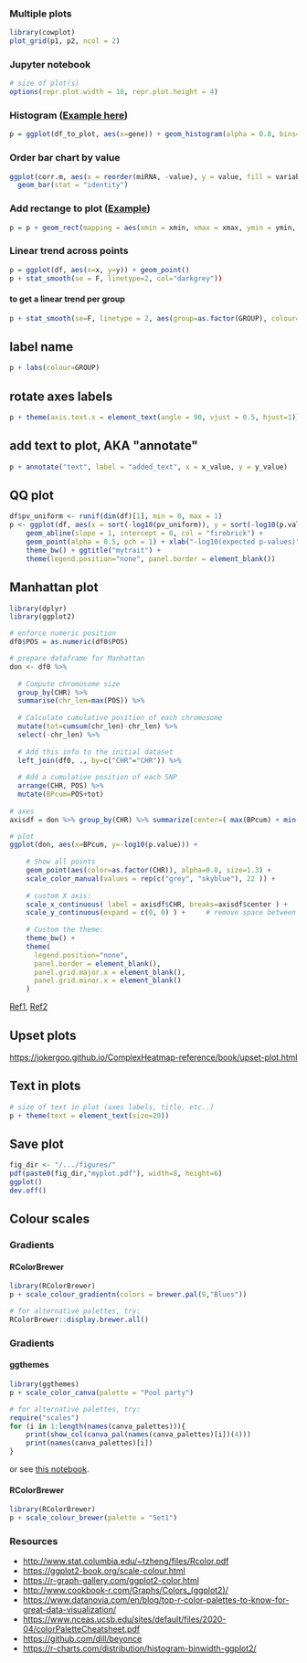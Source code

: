 ### Multiple plots

```R
library(cowplot)
plot_grid(p1, p2, ncol = 2)
```

### Jupyter notebook 

```R
# size of plot(s)
options(repr.plot.width = 10, repr.plot.height = 4) 
```

### Histogram ([Example here](https://github.com/annacuomo/Anna_PhD_notebooks/blob/main/sc_neuroseq/iPSCs/fig3b_3e.ipynb))

```R
p = ggplot(df_to_plot, aes(x=gene)) + geom_histogram(alpha = 0.8, bins=15) 
```

### Order bar chart by value

```R
ggplot(corr.m, aes(x = reorder(miRNA, -value), y = value, fill = variable)) + 
  geom_bar(stat = "identity")
```

### Add rectange to plot ([Example](https://github.com/single-cell-genetics/singlecell_endodiff_paper/blob/main/plotting_notebooks/lead_switchin.ipynb))

```R
p = p + geom_rect(mapping = aes(xmin = xmin, xmax = xmax, ymin = ymin, ymax = ymax), color = col, fill = col)
```

### Linear trend across points

```R
p = ggplot(df, aes(x=x, y=y)) + geom_point()
p + stat_smooth(se = F, linetype=2, col="darkgrey"))
```

#### to get a linear trend per group

```R
p + stat_smooth(se=F, linetype = 2, aes(group=as.factor(GROUP), colour=as.factor(GROUP)))
```

## label name

```R
p + labs(colour=GROUP)
```

## rotate axes labels

```R
p + theme(axis.text.x = element_text(angle = 90, vjust = 0.5, hjust=1))
```

## add text to plot, AKA "annotate"

```R
p + annotate("text", label = "added_text", x = x_value, y = y_value)
```

## QQ plot

```R
df$pv_uniform <- runif(dim(df)[1], min = 0, max = 1)
p <- ggplot(df, aes(x = sort(-log10(pv_uniform)), y = sort(-log10(p.value)))) + 
    geom_abline(slope = 1, intercept = 0, col = "firebrick") +
    geom_point(alpha = 0.5, pch = 1) + xlab("-log10(expected p-values)") + ylab("-log10(observed p-values)") +
    theme_bw() + ggtitle("mytrait") +
    theme(legend.position="none", panel.border = element_blank())
```

## Manhattan plot

```R
library(dplyr)
library(ggplot2)

# enforce numeric position
df0$POS = as.numeric(df0$POS)

# prepare dataframe for Manhattan
don <- df0 %>% 
  
  # Compute chromosome size
  group_by(CHR) %>% 
  summarise(chr_len=max(POS)) %>% 
  
  # Calculate cumulative position of each chromosome
  mutate(tot=cumsum(chr_len)-chr_len) %>%
  select(-chr_len) %>%
  
  # Add this info to the initial dataset
  left_join(df0, ., by=c("CHR"="CHR")) %>%
  
  # Add a cumulative position of each SNP
  arrange(CHR, POS) %>%
  mutate(BPcum=POS+tot)
  
# axes
axisdf = don %>% group_by(CHR) %>% summarize(center=( max(BPcum) + min(BPcum) ) / 2 )

# plot
ggplot(don, aes(x=BPcum, y=-log10(p.value))) +
    
    # Show all points
    geom_point(aes(color=as.factor(CHR)), alpha=0.8, size=1.3) +
    scale_color_manual(values = rep(c("grey", "skyblue"), 22 )) +
    
    # custom X axis:
    scale_x_continuous( label = axisdf$CHR, breaks=axisdf$center ) +
    scale_y_continuous(expand = c(0, 0) ) +     # remove space between plot area and x axis
  
    # Custom the theme:
    theme_bw() +
    theme( 
      legend.position="none",
      panel.border = element_blank(),
      panel.grid.major.x = element_blank(),
      panel.grid.minor.x = element_blank()
    )
```

[Ref1](https://github.com/annacuomo/Notebooks_private/blob/main/scripts/TenK10K/saige_qtl/saige_eqtl_onek1k/make_manhattan_files.R), [Ref2](https://r-graph-gallery.com/101_Manhattan_plot.html)

## Upset plots

https://jokergoo.github.io/ComplexHeatmap-reference/book/upset-plot.html

## Text in plots

```R
# size of text in plot (axes labels, title, etc..)
p + theme(text = element_text(size=20))
```

## Save plot

```R
fig_dir <- "/.../figures/"
pdf(paste0(fig_dir,"myplot.pdf"), width=8, height=6)
ggplot()
dev.off()
```

## Colour scales

### Gradients

#### RColorBrewer

```R
library(RColorBrewer)
p + scale_colour_gradientn(colors = brewer.pal(9,"Blues"))

# for alternative palettes, try:
RColorBrewer::display.brewer.all()
```

### Gradients

#### ggthemes

```R
library(ggthemes)
p + scale_color_canva(palette = "Pool party")

# for alternative palettes, try:
require("scales")
for (i in 1:length(names(canva_palettes))){
    print(show_col(canva_pal(names(canva_palettes)[i])(4)))   
    print(names(canva_palettes)[i])
}
```

or see [this notebook](https://github.com/annacuomo/Anna_PhD_notebooks/blob/main/sc_endodiff/Canva%20Palettes.ipynb).

#### RColorBrewer

```R
library(RColorBrewer)
p + scale_colour_brewer(palette = "Set1")
```

### Resources

* http://www.stat.columbia.edu/~tzheng/files/Rcolor.pdf
* https://ggplot2-book.org/scale-colour.html
* https://r-graph-gallery.com/ggplot2-color.html
* http://www.cookbook-r.com/Graphs/Colors_(ggplot2)/
* https://www.datanovia.com/en/blog/top-r-color-palettes-to-know-for-great-data-visualization/
* https://www.nceas.ucsb.edu/sites/default/files/2020-04/colorPaletteCheatsheet.pdf
* https://github.com/dill/beyonce
* https://r-charts.com/distribution/histogram-binwidth-ggplot2/
